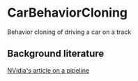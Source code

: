 # CarBehaviorCloning
Behavior cloning of driving a car on a track

## Background literature
[NVidia's article on a pipeline](http://images.nvidia.com/content/tegra/automotive/images/2016/solutions/pdf/end-to-end-dl-using-px.pdf)
